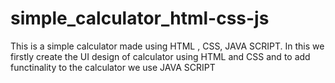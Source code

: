 # simple_calculator_html-css-js
This is a simple calculator made using HTML , CSS, JAVA SCRIPT.
In this we firstly create the UI design of calculator using HTML and CSS and to add functinality to the calculator we use JAVA SCRIPT
